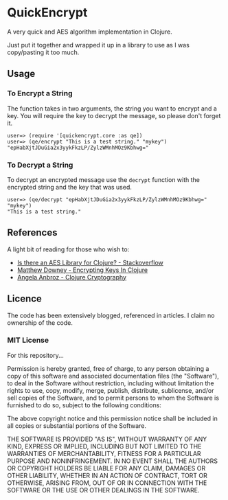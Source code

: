 # QuickEncrypt

A very quick and AES algorithm implementation in Clojure.

Just put it together and wrapped it up in a library to use as I was copy/pasting it too much.

## Usage


### To Encrypt a String
The function takes in two arguments, the string you want to encrypt and a key.  You will require the key to decrypt the message, so please don't forget it.

```
user=> (require '[quickencrypt.core :as qe])
user=> (qe/encrypt "This is a test string." "mykey")
"epHabXjtJDuGia2x3yykFkzLP/ZylzWMnhMOz9Kbhwg="
```

### To Decrypt a String
To decrypt an encrypted message use the `decrypt` function with the encrypted string and the key that was used.


```
user=> (qe/decrypt "epHabXjtJDuGia2x3yykFkzLP/ZylzWMnhMOz9Kbhwg=" "mykey")
"This is a test string."
```

## References
A light bit of reading for those who wish to:
- [Is there an AES Library for Clojure? - Stackoverflow](https://stackoverflow.com/questions/10221257/is-there-an-aes-library-for-clojure)
- [Matthew Downey - Encrypting Keys In Clojure](https://matthewdowney.github.io/encrypting-keys-in-clojure-applications.html)
- [Angela Anbroz - Clojure Cryptography](https://www.angelaambroz.com/blog/posts/2017/Dec/29/clojure__cryptography__maximum_fun/)

## Licence
The code has been extensively blogged, referenced in articles. I claim no ownership of the code.

### MIT License
For this repository...

Permission is hereby granted, free of charge, to any person obtaining a copy of this software and associated documentation files (the "Software"), to deal in the Software without restriction, including without limitation the rights to use, copy, modify, merge, publish, distribute, sublicense, and/or sell copies of the Software, and to permit persons to whom the Software is furnished to do so, subject to the following conditions:

The above copyright notice and this permission notice shall be included in all copies or substantial portions of the Software.

THE SOFTWARE IS PROVIDED "AS IS", WITHOUT WARRANTY OF ANY KIND, EXPRESS OR IMPLIED, INCLUDING BUT NOT LIMITED TO THE WARRANTIES OF MERCHANTABILITY, FITNESS FOR A PARTICULAR PURPOSE AND NONINFRINGEMENT. IN NO EVENT SHALL THE AUTHORS OR COPYRIGHT HOLDERS BE LIABLE FOR ANY CLAIM, DAMAGES OR OTHER LIABILITY, WHETHER IN AN ACTION OF CONTRACT, TORT OR OTHERWISE, ARISING FROM, OUT OF OR IN CONNECTION WITH THE SOFTWARE OR THE USE OR OTHER DEALINGS IN THE SOFTWARE.
